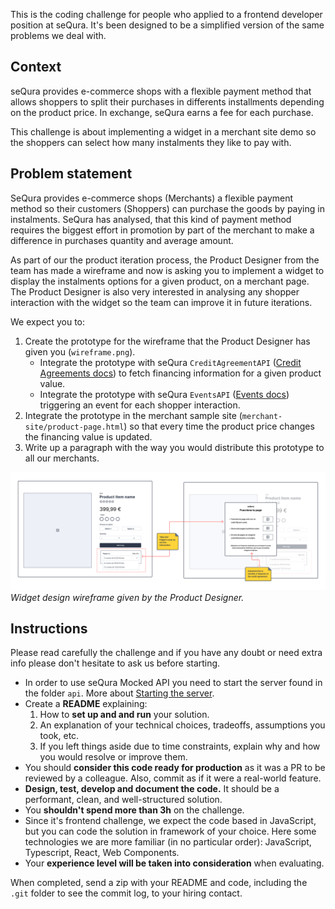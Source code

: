 This is the coding challenge for people who applied to a frontend developer position at seQura. It's been designed to be a simplified version of the same problems we deal with.

## Context

seQura provides e-commerce shops with a flexible payment method that allows shoppers to split their purchases in differents installments depending on the product price. In exchange, seQura earns a fee for each purchase.

This challenge is about implementing a widget in a merchant site demo so the shoppers can select how many instalments they like to pay with.

## Problem statement

SeQura provides e-commerce shops (Merchants) a flexible payment method so their customers (Shoppers) can purchase the goods by paying in instalments. SeQura has analysed, that this kind of payment method requires the biggest effort in promotion by part of the merchant to make a difference in purchases quantity and average amount.

As part of our the product iteration process, the Product Designer from the team has made a wireframe and now is asking you to implement a widget to display the instalments options for a given product, on a merchant page. The Product Designer is also very interested in analysing any shopper interaction with the widget so the team can improve it in future iterations.

We expect you to:

1. Create the prototype for the wireframe that the Product Designer has given you (`wireframe.png`).
   * Integrate the prototype with seQura `CreditAgreementAPI` ([Credit Agreements docs](api/README.md#credit-agreements-api)) to fetch financing information for a given product value.
   * Integrate the prototype with seQura `EventsAPI` ([Events docs](api/README.md#events-api)) triggering an event for each shopper interaction.
2. Integrate the prototype in the merchant sample site (`merchant-site/product-page.html`) so that every time the product price changes the financing value is updated.
3. Write up a paragraph with the way you would distribute this prototype to all our merchants.

![Design Wireframe](wireframe.png)
_Widget design wireframe given by the Product Designer._

## Instructions

Please read carefully the challenge and if you have any doubt or need extra info please don't hesitate to ask us before starting.
- In order to use seQura Mocked API you need to start the server found in the folder `api`. More about [Starting the server](api/README.md#starting-the-server).
- Create a **README** explaining:
    1. How to **set up and and run** your solution.
    2. An explanation of your technical choices, tradeoffs, assumptions you took, etc.
    3. If you left things aside due to time constraints, explain why and how you would resolve or improve them.
- You should **consider this code ready for production** as it was a PR to be reviewed by a colleague. Also, commit as if it were a real-world feature.
- **Design, test, develop and document the code.** It should be a performant, clean, and well-structured solution.
- You **shouldn't spend more than 3h** on the challenge.
- Since it's frontend challenge, we expect the code based in JavaScript, but you can code the solution in framework of your choice. Here some technologies we are more familiar (in no particular order): JavaScript, Typescript, React, Web Components.
- Your **experience level will be taken into consideration** when evaluating.

When completed, send a zip with your README and code, including the `.git` folder to see the commit log, to your hiring contact.
